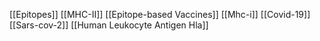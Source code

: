 [[Epitopes]]
[[MHC-II]]
[[Epitope-based Vaccines]]
[[Mhc-i]]
[[Covid-19]]
[[Sars-cov-2]]
[[Human Leukocyte Antigen Hla]]
